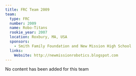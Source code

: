 ```yaml
---
title: FRC Team 2009
team:
  type: FRC
  number: 2009
  name: Robo-Titans
  rookie_year: 2007
  location: Roxbury, MA, USA
  sponsors:
    - Smith Family Foundation and New Mission High School
  links:
    Website: http://newmissionrobotics.blogspot.com
---
```

No content has been added for this team